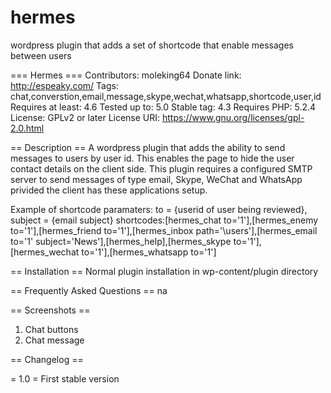 # hermes
wordpress plugin that adds a set of shortcode that enable messages between users

=== Hermes ===
Contributors: moleking64
Donate link: http://espeaky.com/
Tags: chat,converstion,email,message,skype,wechat,whatsapp,shortcode,user,id
Requires at least: 4.6
Tested up to: 5.0
Stable tag: 4.3
Requires PHP: 5.2.4
License: GPLv2 or later
License URI: https://www.gnu.org/licenses/gpl-2.0.html

== Description ==
A wordpress plugin that adds the ability to send messages to users by user id. This enables the page to hide the user contact details on the client side. This plugin requires a configured SMTP server to send messages of type email, Skype, WeChat and WhatsApp privided the client has these applications setup.

Example of shortcode
    paramaters: to = {userid of user being reviewed}, subject = {email subject}
    shortcodes:[hermes_chat to='1'],[hermes_enemy to='1'],[hermes_friend to='1'],[hermes_inbox path='\users\'],[hermes_email to='1' subject='News'],[hermes_help],[hermes_skype to='1'],[hermes_wechat to='1'],[hermes_whatsapp to='1']

== Installation ==
Normal plugin installation in wp-content/plugin directory

== Frequently Asked Questions ==
na

== Screenshots ==
1. Chat buttons 
2. Chat message

== Changelog ==

= 1.0 =
First stable version
